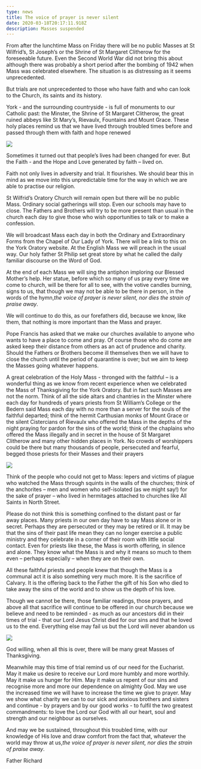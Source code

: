 ```yaml
---
type: news
title: The voice of prayer is never silent
date: 2020-03-18T20:17:11.918Z
description: Masses suspended
---
```

From after the lunchtime Mass on Friday there will be no public Masses at St Wilfrid’s, St Joseph’s or the Shrine of St Margaret Clitherow for the foreseeable future. Even the Second World War did not bring this about although there was probably a short period after the bombing of 1942 when Mass was celebrated elsewhere. The situation is as distressing as it seems unprecedented.

But trials are not unprecedented to those who have faith and who can look to the Church, its saints and its history.

York - and the surrounding countryside - is full of monuments to our Catholic past: the Minster, the Shrine of St Margaret Clitherow, the great ruined abbeys like St Mary’s, Rievaulx, Fountains and Mount Grace. These holy places remind us that we have lived through troubled times before and passed through them with faith and hope renewed

![](/media/DSC04240.jpg)

Sometimes it turned out that people’s lives had been changed for ever. But the Faith - and the Hope and Love generated by faith – lived on.

Faith not only lives in adversity and trial. It flourishes. We should bear this in mind as we move into this unpredictable time for the way in which we are able to practise our religion.

St Wilfrid’s Oratory Church will remain open but there will be no public Mass. Ordinary social gatherings will stop. Even our schools may have to close. The Fathers and Brothers will try to be more present than usual in the church each day to give those who wish opportunities to talk or to make a confession.

We will broadcast Mass each day in both the Ordinary and Extraordinary Forms from the Chapel of Our Lady of York. There will be a link to this on the York Oratory website. At the English Mass we will preach in the usual way. Our holy father St Philip set great store by what he called the daily familiar discourse on the Word of God.

At the end of each Mass we will sing the antiphon imploring our Blessed Mother’s help. Her statue, before which so many of us pray every time we come to church, will be there for all to see, with the votive candles burning, signs to us, that though we may not be able to be there in person, in the words of the hymn,*the voice of prayer is never silent, nor dies the strain of praise away*.

We will continue to do this, as our forefathers did, because we know, like them, that nothing is more important than the Mass and prayer.

Pope Francis has asked that we make our churches available to anyone who wants to have a place to come and pray. Of course those who do come are asked keep their distance from others as an act of prudence and charity. Should the Fathers or Brothers become ill themselves then we will have to close the church until the period of quarantine is over; but we aim to keep the Masses going whatever happens.

A great celebration of the Holy Mass - thronged with the faithful – is a wonderful thing as we know from recent experience when we celebrated the Mass of Thanksgiving for the York Oratory. But in fact such Masses are not the norm. Think of all the side altars and chantries in the Minster where each day for hundreds of years priests from St William’s College or the Bedern said Mass each day with no more than a server for the souls of the faithful departed; think of the hermit Carthusian monks of Mount Grace or the silent Cistercians of Rievaulx who offered the Mass in the depths of the night praying for pardon for the sins of the world; think of the chaplains who offered the Mass illegally and in secret in the house of St Margaret Clitherow and many other hidden places in York. No crowds of worshippers could be there but many thousands of people, persecuted and fearful, begged those priests for their Masses and their prayers

![](/media/Margaret-Clitherow-0128.jpg)

Think of the people who could not get to Mass: lepers and victims of plague who watched the Mass through squints in the walls of the churches; think of the anchorites – men and women who self-isolated (as we might say!) for the sake of prayer – who lived in hermitages attached to churches like All Saints in North Street.

Please do not think this is something confined to the distant past or far away places. Many priests in our own day have to say Mass alone or in secret. Perhaps they are persecuted or they may be retired or ill. It may be that the sins of their past life mean they can no longer exercise a public ministry and they celebrate in a corner of their room with little social contact. Even for priests like these, the Mass is worth offering, in silence and alone. They know what the Mass is and why it means so much to them even – perhaps especially – when they are on their own.

All these faithful priests and people knew that though the Mass is a communal act it is also something very much more. It is the sacrifice of Calvary. It is the offering back to the Father the gift of his Son who died to take away the sins of the world and to show us the depth of his love.

Though we cannot be there, those familiar readings, those prayers, and above all that sacrifice will continue to be offered in our church because we believe and need to be reminded - as much as our ancestors did in their times of trial - that our Lord Jesus Christ died for our sins and that he loved us to the end. Everything else may fail us but the Lord will never abandon us

![](/media/yorkminster-2797690_1920.jpg)

God willing, when all this is over, there will be many great Masses of Thanksgiving.

Meanwhile may this time of trial remind us of our need for the Eucharist. May it make us desire to receive our Lord more humbly and more worthily. May it make us hunger for Him. May it make us repent of our sins and recognise more and more our dependence on almighty God. May we use the increased time we will have to increase the time we give to prayer. May we show what charity we can to our sick and anxious brothers and sisters and continue - by prayers and by our good works - to fulfil the two greatest commandments: to love the Lord our God with all our heart, soul and strength and our neighbour as ourselves.

And may we be sustained, throughout this troubled time, with our knowledge of His love and draw comfort from the fact that, whatever the world may throw at us,*the voice of prayer is never silent, nor dies the strain of praise away*.

Father Richard
